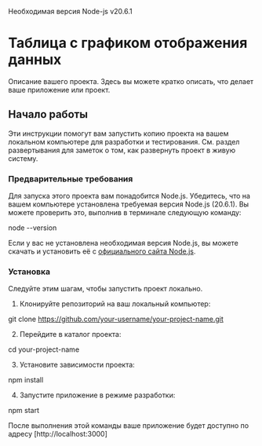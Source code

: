 
Необходимая версия Node-js v20.6.1
# Таблица с графиком отображения данных

Описание вашего проекта. Здесь вы можете кратко описать, что делает ваше приложение или проект.

## Начало работы

Эти инструкции помогут вам запустить копию проекта на вашем локальном компьютере для разработки и тестирования. См. раздел развертывания для заметок о том, как развернуть проект в живую систему.

### Предварительные требования

Для запуска этого проекта вам понадобится Node.js. Убедитесь, что на вашем компьютере установлена требуемая версия Node.js (20.6.1). Вы можете проверить это, выполнив в терминале следующую команду:

node --version

Если у вас не установлена необходимая версия Node.js, вы можете скачать и установить её с [официального сайта Node.js](https://nodejs.org/).

### Установка

Следуйте этим шагам, чтобы запустить проект локально.

1. Клонируйте репозиторий на ваш локальный компьютер:

git clone https://github.com/your-username/your-project-name.git

2. Перейдите в каталог проекта:

cd your-project-name

3. Установите зависимости проекта:

npm install

4. Запустите приложение в режиме разработки:

npm start

После выполнения этой команды ваше приложение будет доступно по адресу [http://localhost:3000]
